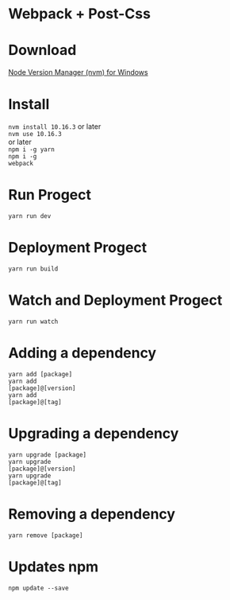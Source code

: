 # Webpack + Post-Css

# Download
<a href="https://github.com/coreybutler/nvm-windows/releases">Node Version Manager (nvm) for Windows</a>

# Install
<code>nvm install 10.16.3</code> or later<br/>
<code>nvm use 10.16.3 </code>or later<br/>
<code>npm i -g yarn</code><br/>
<code>npm i -g webpack</code>

# Run Progect
 
 <code>yarn run dev</code><br/>
 
 
# Deployment Progect
 
 <code>yarn run build</code><br/>
 
 # Watch and Deployment Progect
  
  <code>yarn run watch</code><br/>
 

# Adding a dependency

<code>yarn add [package]</code><br/>
<code>yarn add [package]@[version]</code><br/>
<code>yarn add [package]@[tag]</code>

# Upgrading a dependency

<code>yarn upgrade [package]</code><br/>
<code>yarn upgrade [package]@[version]</code><br/>
<code>yarn upgrade [package]@[tag]</code>

# Removing a dependency

<code>yarn remove [package]</code>

#  Updates npm

<code>npm update --save</code><br/>
 

